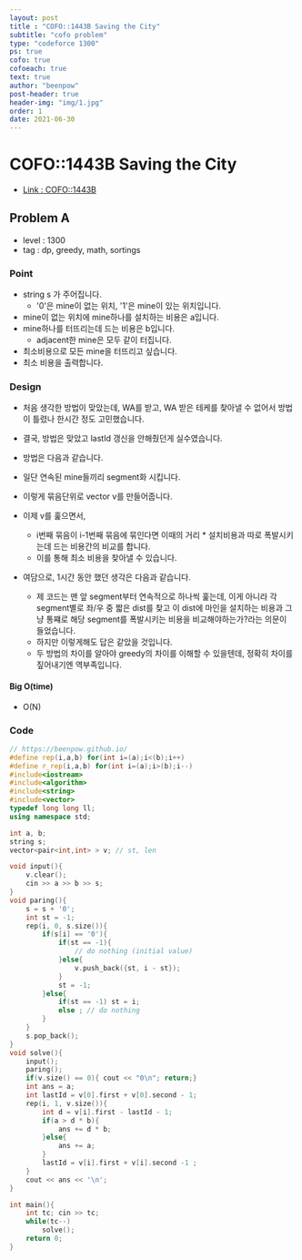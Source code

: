 ```yaml
---
layout: post
title : "COFO::1443B Saving the City"
subtitle: "cofo problem"
type: "codeforce 1300"
ps: true
cofo: true
cofoeach: true
text: true
author: "beenpow"
post-header: true
header-img: "img/1.jpg"
order: 1
date: 2021-06-30
---
```

# COFO::1443B Saving the City
- [Link : COFO::1443B](https://codeforces.com/problemset/problem/1443/B)

## Problem A

- level : 1300
- tag : dp, greedy, math, sortings

### Point
- string s 가 주어집니다.
  - '0'은 mine이 없는 위치, '1'은 mine이 있는 위치입니다.
- mine이 없는 위치에 mine하나를 설치하는 비용은 a입니다.
- mine하나를 터뜨리는데 드는 비용은 b입니다.
  - adjacent한 mine은 모두 같이 터집니다.
- 최소비용으로 모든 mine을 터뜨리고 싶습니다.
- 최소 비용을 출력합니다.

### Design
- 처음 생각한 방법이 맞았는데, WA를 받고, WA 받은 테케를 찾아낼 수 없어서 방법이 틀렸나 한시간 정도 고민했습니다.
- 결국, 방법은 맞았고 lastId 갱신을 안해줬던게 실수였습니다.
- 방법은 다음과 같습니다.
- 일단 연속된 mine들끼리 segment화 시킵니다.
- 이렇게 묶음단위로 vector v를 만들어줍니다.
- 이제 v를 훑으면서,
  - i번째 묶음이 i-1번째 묶음에 묶인다면 이때의 거리 * 설치비용과 따로 폭발시키는데 드는 비용간의 비교를 합니다.
  - 이를 통해 최소 비용을 찾아낼 수 있습니다.

- 여담으로, 1시간 동안 했던 생각은 다음과 같습니다.
  - 제 코드는 맨 앞 segment부터 연속적으로 하나씩 훑는데, 이게 아니라 각 segment별로 좌/우 중 짧은 dist를 찾고 이 dist에 마인을 설치하는 비용과 그냥 통쨰로 해당 segment를 폭발시키는 비용을 비교해야하는가?라는 의문이 들었습니다.
  - 하지만 이렇게해도 답은 같았을 것입니다.
  - 두 방법의 차이를 알아야 greedy의 차이를 이해할 수 있을텐데, 정확히 차이를 짚어내기엔 역부족입니다.

#### Big O(time)
- O(N)

### Code

```cpp
// https://beenpow.github.io/
#define rep(i,a,b) for(int i=(a);i<(b);i++)
#define r_rep(i,a,b) for(int i=(a);i>(b);i--)
#include<iostream>
#include<algorithm>
#include<string>
#include<vector>
typedef long long ll;
using namespace std;

int a, b;
string s;
vector<pair<int,int> > v; // st, len

void input(){
    v.clear();
    cin >> a >> b >> s;
}
void paring(){
    s = s + '0';
    int st = -1;
    rep(i, 0, s.size()){
        if(s[i] == '0'){
            if(st == -1){
                // do nothing (initial value)
            }else{
                v.push_back({st, i - st});
            }
            st = -1;
        }else{
            if(st == -1) st = i;
            else ; // do nothing
        }
    }
    s.pop_back();
}
void solve(){
    input();
    paring();
    if(v.size() == 0){ cout << "0\n"; return;}
    int ans = a;
    int lastId = v[0].first + v[0].second - 1;
    rep(i, 1, v.size()){
        int d = v[i].first - lastId - 1;
        if(a > d * b){
            ans += d * b;
        }else{
            ans += a;
        }
        lastId = v[i].first + v[i].second -1 ;
    }
    cout << ans << '\n';
}

int main(){
    int tc; cin >> tc;
    while(tc--)
        solve();
    return 0;
}
```
